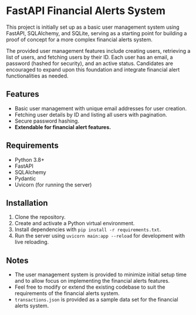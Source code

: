 # FastAPI Financial Alerts System

This project is initially set up as a basic user management system using FastAPI,
SQLAlchemy, and SQLite, serving as a starting point for building a proof of concept for
a more complex financial alerts system.

The provided user management features include creating users, retrieving a list of
users, and fetching users by their ID. Each user has an email, a password (hashed for
security), and an active status. Candidates are encouraged to expand upon this
foundation and integrate financial alert functionalities as needed.

## Features

- Basic user management with unique email addresses for user creation.
- Fetching user details by ID and listing all users with pagination.
- Secure password hashing.
- **Extendable for financial alert features.**

## Requirements

- Python 3.8+
- FastAPI
- SQLAlchemy
- Pydantic
- Uvicorn (for running the server)

## Installation

1. Clone the repository.
2. Create and activate a Python virtual environment.
3. Install dependencies with `pip install -r requirements.txt`.
4. Run the server using `uvicorn main:app --reload` for development with live reloading.

## Notes

- The user management system is provided to minimize initial setup time and to allow
focus on implementing the financial alerts features.
- Feel free to modify or extend the existing codebase to suit the requirements of the
financial alerts system.
- `transactions.json` is provided as a sample data set for the financial alerts system.

